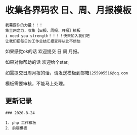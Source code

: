 # 收集各界码农 日、周、月报模板

```
我需要你的力量！！！
集全网之力，收集【日报，周报，月报】模板
i need you strength！！！！快来加入我们吧
让我们把每日的工作总结汇报变得从此不烦恼
```

如果感觉ok的话 欢迎提交 日 周 月报。

如果对你帮助的话 欢迎给个star。

如需提交日周月报的话，请发送模板到邮箱`1255905516@qq.com`

模板需要审核，不能马上处理。



## 更新记录

	### 2020-8-24 
	
	1. php 工作模板
 	2. 前端模板

